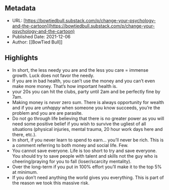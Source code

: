 ## Metadata
* URL: [https://bowtiedbull.substack.com/p/change-your-psychology-and-the-cartoon](https://bowtiedbull.substack.com/p/change-your-psychology-and-the-cartoon)
* Published Date: 2021-12-06
* Author: [[BowTied Bull]]

## Highlights
* In short, the less needy you are and the less you care = immense growth. Luck does not favor the needy.
* If you are in bad health, you can’t use the money and you can’t even make more money. That’s how important health is.
* your 20s you can hit the clubs, party until 2am and be perfectly fine by 7am.
* Making money is *never* zero sum. There is always opportunity for wealth and if you are *unhappy* when someone you know succeeds, you’re the problem and you are are parasite.
* Do not go through life believing that there is no greater power as you will need some positive belief if you wish to survive the ugliest of all situations (physical injuries, mental trauma, 20 hour work days here and there, etc.).
* In short, if you never learn to spend to earn… you’ll never be rich. This is a comment referring to both money and social life. Few.
* You cannot save everyone. Life is too short to try and save everyone. You should try to save people with talent and skills not the guy who is cheering/praying for you to fall (loser/scarcity mentality).
* Over the long-term if you put in 100% effort you’ll make it to the top 5% at minimum.
* If you don’t need anything the world gives you everything. This is part of the reason we took this massive risk.
